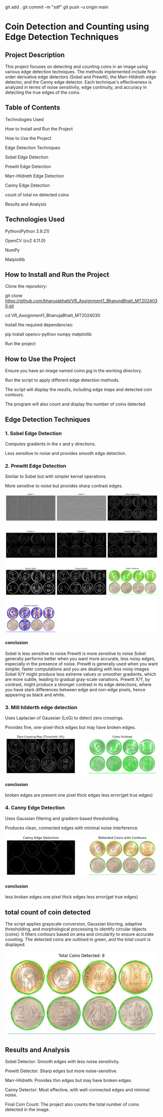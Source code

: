 git add .
git commit -m "sdf"
git push -u origin main


# Coin Detection and Counting using Edge Detection Techniques

## Project Description

This project focuses on detecting and counting coins in an image using various edge detection techniques. The methods implemented include first-order derivative edge detectors (Sobel and Prewitt), the Marr-Hildreth edge detector, and the Canny edge detector. Each technique's effectiveness is analyzed in terms of noise sensitivity, edge continuity, and accuracy in detecting the true edges of the coins.

## Table of Contents

Technologies Used

How to Install and Run the Project

How to Use the Project

Edge Detection Techniques

Sobel Edge Detection

Prewitt Edge Detection

Marr-Hildreth Edge Detection

Canny Edge Detection

count of total no detected coins

Results and Analysis

## Technologies Used

Python(Python 3.9.21)

OpenCV (cv2 4.11.0)

NumPy

Matplotlib

## How to Install and Run the Project

Clone the repository:

git clone https://github.com/bhanujabhatt/VR_Assignment1_BhanujaBhatt_MT2024030.git

cd VR_Assignment1_BhanujaBhatt_MT2024030

Install the required dependencies:

pip install opencv-python numpy matplotlib

Run the project


## How to Use the Project

Ensure you have an image named coinn.jpg in the working directory.

Run the script to apply different edge detection methods.

The script will display the results, including edge maps and detected coin contours.

The program will also count and display the number of coins detected.

## Edge Detection Techniques

### 1. Sobel Edge Detection

Computes gradients in the x and y directions.

Less sensitive to noise and provides smooth edge detection.

### 2. Prewitt Edge Detection

Similar to Sobel but with simpler kernel operations.

More sensitive to noise but provides sharp contrast edges.

![alt text](<images/output of edge detection using first order derivative prewitt and sobel.png>)

#### conclusion 

Sobel is less sensitive to noise
Prewitt is more sensitive to noise
Sobel generally performs better when you want more accurate, less noisy edges, especially in the presence of noise.
Prewitt is generally used when you want simpler, faster computations and you are dealing with less noisy images
Sobel X/Y might produce less extreme values or smoother gradients, which are more subtle, leading to gradual gray-scale variations.
Prewitt X/Y, by contrast, might produce a stronger contrast in its edge detections, where you have stark differences between edge and non-edge pixels, hence appearing as black and white.

### 3. Mill hilderth edge detection

Uses Laplacian of Gaussian (LoG) to detect zero crossings.

Provides fine, one-pixel-thick edges but may have broken edges.

![alt text](<images/output of using mill hilderth edge detector.png>)

#### conclusion

broken edges are present
one pixel thick edges
less error(get true edges)

### 4. Canny Edge Detection

Uses Gaussian filtering and gradient-based thresholding.

Produces clean, connected edges with minimal noise interference.

![alt text](<images/output of canny edge detector.png>)

#### conclusion

less broken edges
one pixel thick edges
less error(get true edges)

## total count of coin detected

 The script applies grayscale conversion, Gaussian blurring, adaptive thresholding, and morphological processing to identify circular objects (coins). It filters contours based on area and circularity to ensure accurate counting. The detected coins are outlined in green, and the total count is displayed.

![alt text](<images/output of finding no of coins.png>)

## Results and Analysis

Sobel Detector: Smooth edges with less noise sensitivity.

Prewitt Detector: Sharp edges but more noise-sensitive.

Marr-Hildreth: Provides thin edges but may have broken edges.

Canny Detector: Most effective, with well-connected edges and minimal noise.

Final Coin Count: The project also counts the total number of coins detected in the image.



